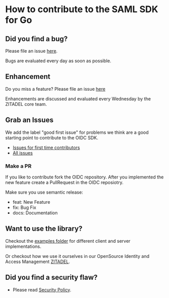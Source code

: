 # How to contribute to the SAML SDK for Go

## Did you find a bug?

Please file an issue [here](https://github.com/zitadel/saml/issues/new?assignees=&labels=bug&template=bug_report.md&title=).

Bugs are evaluated every day as soon as possible.

## Enhancement

Do you miss a feature? Please file an issue [here](https://github.com/zitadel/oidc/issues/new?assignees=&labels=enhancement&template=feature_request.md&title=)

Enhancements are discussed and evaluated every Wednesday by the ZITADEL core team.

## Grab an Issues

We add the label "good first issue" for problems we think are a good starting point to contribute to the OIDC SDK.

* [Issues for first time contributors](https://github.com/zitadel/oidc/issues?q=is%3Aissue+is%3Aopen+label%3A%22good+first+issue%22)
* [All issues](https://github.com/zitadel/oidc/issues)

### Make a PR

If you like to contribute fork the OIDC repository. After you implemented the new feature create a PullRequest in the OIDC reposiotry.

Make sure you use semantic release:

* feat: New Feature
* fix: Bug Fix
* docs: Documentation

## Want to use the library?

Checkout the [examples folder](example) for different client and server implementations.

Or checkout how we use it ourselves in our OpenSource Identity and Access Management [ZITADEL](https://github.com/zitadel/zitadel).

## **Did you find a security flaw?**

* Please read [Security Policy](SECURITY.md).